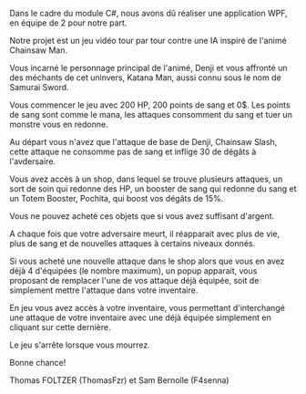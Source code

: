 Dans le cadre du module C#, nous avons dû réaliser une application WPF, en équipe de 2 pour notre part.

Notre projet est un jeu vidéo tour par tour contre une IA inspiré de l'animé Chainsaw Man.

Vous incarné le personnage principal de l'animé, Denji et vous affronté un des méchants de cet uninvers, Katana Man, aussi connu sous le nom de Samurai Sword.

Vous commencer le jeu avec 200 HP, 200 points de sang et 0$.
Les points de sang sont comme le mana, les attaques consomment du sang et tuer un monstre vous en redonne.

Au départ vous n'avez que l'attaque de base de Denji, Chainsaw Slash, cette attaque ne consomme pas de sang et inflige 30 de dégâts à l'avdersaire.

Vous avez accès à un shop, dans lequel se trouve plusieurs attaques, un sort de soin qui redonne des HP, un booster de sang qui redonne du sang
et un Totem Booster, Pochita, qui boost vos dégâts de 15%.

Vous ne pouvez acheté ces objets que si vous avez suffisant d'argent.

A chaque fois que votre adversaire meurt, il réapparait avec plus de vie, plus de sang et de nouvelles attaques à certains niveaux donnés.

Si vous acheté une nouvelle attaque dans le shop alors que vous en avez déjà 4 d'équipées (le nombre maximum), un popup apparait, vous proposant 
de remplacer l'une de vos attaque déjà équipée, soit de simplement mettre l'attaque dans votre inventaire.   

En jeu vous avez accès à votre inventaire, vous permettant d'interchangé une attaque de votre inventaire avec une déjà équipée simplement en cliquant sur cette dernière.

Le jeu s'arrête lorsque vous mourrez.

Bonne chance!


Thomas FOLTZER (ThomasFzr) et Sam Bernolle (F4senna)
